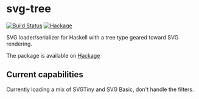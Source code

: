 svg-tree
========

[![Build Status](https://travis-ci.org/Twinside/svg-tree.png?branch=master)](https://travis-ci.org/Twinside/svg-tree)
[![Hackage](https://img.shields.io/hackage/v/svg-tree.svg)](http://hackage.haskell.org/package/svg-tree)

SVG loader/serializer for Haskell with a tree type geared toward SVG
rendering.

The package is available on [Hackage](http://hackage.haskell.org/package/svg-tree)

Current capabilities
--------------------

Currently loading a mix of SVGTiny and SVG Basic, don't handle the
filters.

